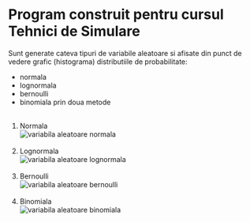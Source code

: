# Program construit pentru cursul Tehnici de Simulare
Sunt generate cateva tipuri de variabile aleatoare si afisate din punct 
de vedere grafic (histograma) distributiile de probabilitate:<br/>
- normala
- lognormala
- bernoulli
- binomiala prin doua metode
<br/><br/>
1. Normala<br/>
![variabila aleatoare normala](https://github.com/StroeAndrei/JAVASCRIPT/tree/main/Projects/DistributiiDeProbabilitate/screenshots/norm.PNG)<br/><br/>
2. Lognormala<br/>
![variabila aleatoare lognormala](https://github.com/StroeAndrei/JAVASCRIPT/tree/main/Projects/DistributiiDeProbabilitate/screenshots/lognorm.PNG)<br/><br/>
3. Bernoulli<br/>
![variabila aleatoare bernoulli](https://github.com/StroeAndrei/JAVASCRIPT/tree/main/Projects/DistributiiDeProbabilitate/screenshots/bern.PNG)<br/><br/>
4. Binomiala<br/>
![variabila aleatoare binomiala](https://github.com/StroeAndrei/JAVASCRIPT/tree/main/Projects/DistributiiDeProbabilitate/screenshots/binom.PNG)<br/><br/>